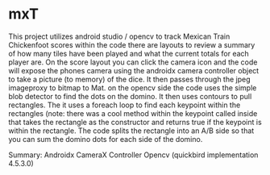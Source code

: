# mxT
This project utilizes android studio / opencv to track Mexican Train Chickenfoot scores 
within the code there are layouts to review a summary of how many tiles have been played and what the current totals for each player are.
On the score layout you can click the camera icon and the code will expose the phones camera using the androidx camera controller object to take a picture 
(to memory) of the dice. It then passes through the jpeg imageproxy to bitmap to Mat. 
on the opencv side the code uses the simple blob detector to find the dots on the domino. It then uses contours to pull rectangles. The it uses a foreach 
loop to find each keypoint within the rectangles (note: there was a cool method within the keypoint called inside that takes the rectangle as the
constructor and returns true if the keypoint is within the rectangle. The code splits the rectangle into an A/B side so that you can sum the domino dots for
each side of the domino.

Summary:
Androidx CameraX Controller
Opencv (quickbird implementation 4.5.3.0)




